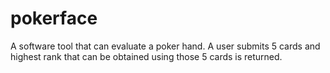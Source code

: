 # pokerface
A software tool that can evaluate a poker hand. A user submits 5 cards and highest rank that can be obtained using those 5 cards is returned.
